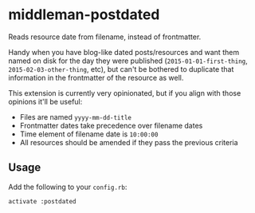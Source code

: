 # middleman-postdated

Reads resource date from filename, instead of frontmatter.

Handy when you have blog-like dated posts/resources and want them named on disk for the day they were published (`2015-01-01-first-thing`, `2015-02-03-other-thing`, etc), but can't be bothered to duplicate that information in the frontmatter of the resource as well.

This extension is currently very opinionated, but if you align with those opinions it'll be useful:

* Files are named `yyyy-mm-dd-title`
* Frontmatter dates take precedence over filename dates
* Time element of filename date is `10:00:00`
* All resources should be amended if they pass the previous criteria

## Usage

Add the following to your `config.rb`:

    activate :postdated
